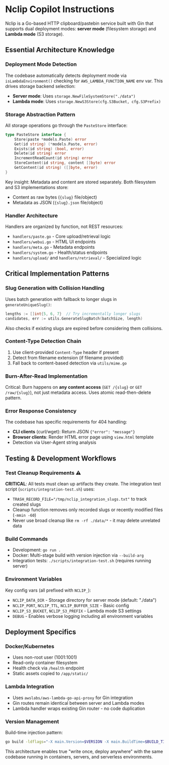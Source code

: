 # Nclip Copilot Instructions

Nclip is a Go-based HTTP clipboard/pastebin service built with Gin that supports dual deployment modes: **server mode** (filesystem storage) and **Lambda mode** (S3 storage).

## Essential Architecture Knowledge

### Deployment Mode Detection
The codebase automatically detects deployment mode via `isLambdaEnvironment()` checking for `AWS_LAMBDA_FUNCTION_NAME` env var. This drives storage backend selection:
- **Server mode**: Uses `storage.NewFileSystemStore("./data")` 
- **Lambda mode**: Uses `storage.NewS3Store(cfg.S3Bucket, cfg.S3Prefix)`

### Storage Abstraction Pattern
All storage operations go through the `PasteStore` interface:
```go
type PasteStore interface {
    Store(paste *models.Paste) error
    Get(id string) (*models.Paste, error) 
    Exists(id string) (bool, error)
    Delete(id string) error
    IncrementReadCount(id string) error
    StoreContent(id string, content []byte) error
    GetContent(id string) ([]byte, error)
}
```

Key insight: Metadata and content are stored separately. Both filesystem and S3 implementations store:
- Content as raw bytes (`{slug}` file/object)
- Metadata as JSON (`{slug}.json` file/object)

### Handler Architecture 
Handlers are organized by function, not REST resources:
- `handlers/paste.go` - Core upload/retrieval logic
- `handlers/webui.go` - HTML UI endpoints  
- `handlers/meta.go` - Metadata endpoints
- `handlers/system.go` - Health/status endpoints
- `handlers/upload/` and `handlers/retrieval/` - Specialized logic

## Critical Implementation Patterns

### Slug Generation with Collision Handling
Uses batch generation with fallback to longer slugs in `generateUniqueSlug()`:
```go
lengths := []int{5, 6, 7}  // Try incrementally longer slugs
candidates, err := utils.GenerateSlugBatch(batchSize, length)
```
Also checks if existing slugs are expired before considering them collisions.

### Content-Type Detection Chain
1. Use client-provided `Content-Type` header if present
2. Detect from filename extension (if filename provided)  
3. Fall back to content-based detection via `utils/mime.go`

### Burn-After-Read Implementation
Critical: Burn happens on **any content access** (`GET /{slug}` or `GET /raw/{slug}`), not just metadata access. Uses atomic read-then-delete pattern.

### Error Response Consistency 
The codebase has specific requirements for 404 handling:
- **CLI clients** (curl/wget): Return JSON `{"error": "message"}` 
- **Browser clients**: Render HTML error page using `view.html` template
- Detection via User-Agent string analysis

## Testing & Development Workflows

### Test Cleanup Requirements ⚠️
**CRITICAL**: All tests must clean up artifacts they create. The integration test script (`scripts/integration-test.sh`) uses:
- `TRASH_RECORD_FILE="/tmp/nclip_integration_slugs.txt"` to track created slugs
- Cleanup function removes only recorded slugs or recently modified files (`-mmin -60`)
- Never use broad cleanup like `rm -rf ./data/*` - it may delete unrelated data

### Build Commands
- Development: `go run .` 
- Docker: Multi-stage build with version injection via `--build-arg`
- Integration tests: `./scripts/integration-test.sh` (requires running server)

### Environment Variables
Key config vars (all prefixed with `NCLIP_`):
- `NCLIP_DATA_DIR` - Storage directory for server mode (default: "./data")
- `NCLIP_PORT`, `NCLIP_TTL`, `NCLIP_BUFFER_SIZE` - Basic config
- `NCLIP_S3_BUCKET`, `NCLIP_S3_PREFIX` - Lambda mode S3 settings
- `DEBUG` - Enables verbose logging including all environment variables

## Deployment Specifics

### Docker/Kubernetes
- Uses non-root user (1001:1001) 
- Read-only container filesystem
- Health check via `/health` endpoint
- Static assets copied to `/app/static/`

### Lambda Integration
- Uses `awslabs/aws-lambda-go-api-proxy` for Gin integration
- Gin routes remain identical between server and Lambda modes
- Lambda handler wraps existing Gin router - no code duplication

### Version Management
Build-time injection pattern:
```bash
go build -ldflags="-X main.Version=$VERSION -X main.BuildTime=$BUILD_TIME -X main.CommitHash=$GIT_COMMIT"
```

This architecture enables true "write once, deploy anywhere" with the same codebase running in containers, servers, and serverless environments.

